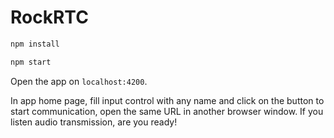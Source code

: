 
# RockRTC

```sh
npm install

npm start
```

Open the app on `localhost:4200`.

In app home page, fill input control with any name and click on the button to start communication, open the same URL in another browser window. If you listen audio transmission, are you ready!
